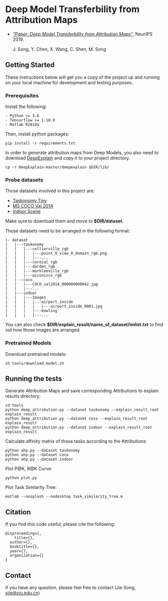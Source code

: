 # Deep Model Transferbility from Attribution Maps

- [*"Paper: Deep Model Transferbility from Attribution Maps"*](https:), NeurIPS 2019.

  J. Song, Y. Chen, X. Wang, C. Shen, M. Song

## Getting Started

These instructions below will get you a copy of the project up and running on your local machine for development and testing purposes.

### Prerequisites

Install the following:

```
- Python >= 3.6
- Tensorflow >= 1.10.0
- Matlab R2019a
```

Then, install python packages:

```
pip install -r requirements.txt
```

In order to generate attribution maps from Deep Models, you also need to download [DeepExplain](https://github.com/marcoancona/DeepExplain)  and copy it to your project directory.

```
cp -r DeepExplain-master/deepexplain $DIR/lib/
```

### Probe datasets

Those datasets involved in this project are:

- [Taskonomy Tiny](https://github.com/StanfordVL/taskonomy/tree/master/data#downloading-the-dataset)
- [MS COCO Val 2014](http://images.cocodataset.org/zips/test2014.zip)
- [Indoor Scene](http://groups.csail.mit.edu/vision/LabelMe/NewImages/indoorCVPR_09.tar)

Make sure to download them and move to **$DIR/dataset**.

Those datasets need to be arranged in the following format:

```
|- dataset
|   |---taskonomy
|   |   |---collierville_rgb
|   |   |   |---point_0_view_0_domain_rgb.png
|   |   |   |---...
|   |   |---corozal_rgb
|   |   |---darden_rgb
|   |   |---markleeville_rgb
|   |   |---wiconisco_rgb
|   |---coco
|   |   |---COCO_val2014_000000000042.jpg
|   |   |---...
|   |---indoor
|   |   |---Images
|   |   |   |---airport_inside
|   |   |   |   |---airport_inside_0001.jpg
|   |   |   |---bowling
|   |   |   |---...
```

You can also check **$DIR/explain_result/name_of_dataset/imlist.txt** to find out how those images are arranged.

### Pretrained Models

Download pretrained models:

```
sh tools/download_model.sh
```

## Running the tests

Generate Attribution Maps and save corresponding Attributions to explain results directory:

```
cd tools
python deep_attribution.py --dataset taskonomy --explain_result_root explain_result 
python deep_attribution.py --dataset coco --explain_result_root explain_result
python deep_attribution.py --dataset indoor --explain_result_root explain_result
```

Calculate affinity matrix of those tasks according to the Attributions:

```
python ahp.py --dataset taskonomy
python ahp.py --dataset coco
python ahp.py --dataset indoor
```

Plot P@K, R@K Curve:

```  
python plot.py
```

Plot Task Similarity Tree:

```
matlab --nosplash --nodesktop task_similarity_tree.m
```

## Citation

If you find this code useful, please cite the following:

```
@inproceedings{,
	title={},
  author={},
  booktitle={},
  year={},
  organization={}
}
```

## Contact

If you have any question, please feel free to contact (Jie Song, sjie@zju.edu.cn) 

